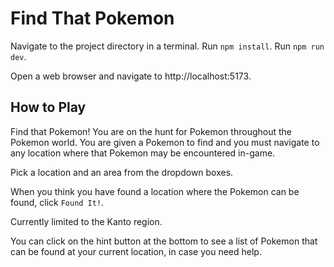 # Find That Pokemon

Navigate to the project directory in a terminal.
Run `npm install`.
Run `npm run dev`.

Open a web browser and navigate to http://localhost:5173.

## How to Play

Find that Pokemon! You are on the hunt for Pokemon throughout the Pokemon world. You are given a Pokemon to find and you must navigate to any location where that Pokemon may be encountered in-game.

Pick a location and an area from the dropdown boxes.

When you think you have found a location where the Pokemon can be found, click `Found It!`.

Currently limited to the Kanto region.

You can click on the hint button at the bottom to see a list of Pokemon that can be found at your current location, in case you need help.

